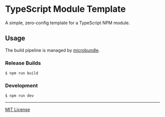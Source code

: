 # TypeScript Module Template

A simple, zero-config template for a TypeScript NPM module.

## Usage

The build pipeline is managed by [microbundle][].

### Release Builds

```
$ npm run build
```

### Development

```
$ npm run dev
```

[microbundle]: https://github.com/developit/microbundle

---

[MIT License](./LICENSE)
